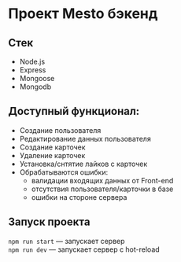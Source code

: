 # Проект Mesto бэкенд

## Стек
* Node.js
* Express
* Mongoose
* Mongodb

## Доступный функционал:
* Создание пользователя
* Редактирование данных пользователя
* Создание карточек
* Удаление карточек
* Установка/снтятие лайков с карточек
* Обрабатываются ошибки:
  - валидации входящих данных от Front-end
  - отсутствия пользователя/карточки в базе
  - ошибки на стороне сервера 
## Запуск проекта

`npm run start` — запускает сервер   
`npm run dev` — запускает сервер с hot-reload

